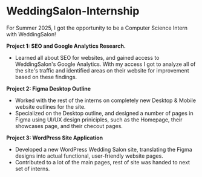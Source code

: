 # WeddingSalon-Internship
For Summer 2025, I got the opportunity to be a Computer Science Intern with WeddingSalon!

**Project 1: SEO and Google Analytics Research.**
- Learned all about SEO for websites, and gained access to WeddingSalon's Google Analytics. With my access I got to analyze all of the site's traffic and identified areas on their website for improvement based on these findings.

**Project 2: Figma Desktop Outline**
- Worked with the rest of the interns on completely new Desktop & Mobile website outlines for the site.
- Specialized on the Desktop outline, and designed a number of pages in Figma using UI/UX design priniciples, such as the Homepage, their showcases page, and their checout pages.

**Project 3: WordPress Site Application**
- Developed a new WordPress Wedding Salon site, translating the Figma designs into actual functional, user-friendly website pages.
- Contributed to a lot of the main pages, rest of site was handed to next set of interns.
